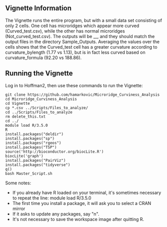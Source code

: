 ## Vignette Information

The Vignette runs the entire program, but with a small data set consisting of only 2 cells. One cell has microridges which appear more curved (Curved_test.csv), while the other has normal microridges (Not_curved_test.csv). The outputs will be __, and they should match the output files in the directory Sample_Outputs. Averaging the values over the cells shows that the Curved_test cell has a greater curvature according to curvature_bylength (1.77 vs 1.13), but is in fact less curved based on curvature_formula (92.20 vs 188.86).

## Running the Vignette

Log in to Hoffman2, then use these commands to run the Vignette:
```{r}
git clone https://github.com/hamarkovic/Microridge_Curviness_Analysis
cd Microridge_Curviness_Analysis
cd Vignette
cp *.csv ../Scripts/Files_to_analyze/
cd ../Scripts/Files_to_analyze
rm delete_this.txt
cd ../
module load R/3.5.0
R
install.packages("deldir")
install.packages("sp")
install.packages("rgeos")
install.packages("TSP")
source('http://bioconductor.org/biocLite.R')
biocLite('graph')
install.packages("PairViz")
install.packages("tidyverse")
q()
bash Master_Script.sh
```
Some notes:
 * If you already have R loaded on your terminal, it's sometimes necessary to repeat the line: module load R/3.5.0
 * The first time you install a package, it will ask you to select a CRAN mirror
 * If it asks to update any packages, say "n".
 * It's not necessary to save the workspace image after quitting R.
